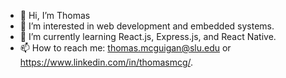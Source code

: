 - 👋 Hi, I’m Thomas
- 👀 I’m interested in web development and embedded systems.
- 🌱 I’m currently learning React.js, Express.js, and React Native.
- 📫 How to reach me: thomas.mcguigan@slu.edu or https://www.linkedin.com/in/thomasmcg/.

<!---
thomasmcg77/thomasmcg77 is a ✨ special ✨ repository because its `README.md` (this file) appears on your GitHub profile.
You can click the Preview link to take a look at your changes.
--->
